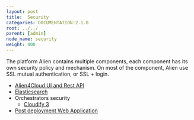 ```yaml
---
layout: post
title:  Security
categories: DOCUMENTATION-2.1.0
root: ../../
parent: [admin]
node_name: security
weight: 400
---
```


The platform Alien contains multiple components, each component has its own security policy and mechanism.
On most of the component, Alien use SSL mutual authentication, or SSL + login.

* [Alien4Cloud UI and Rest API](#/documentation/2.1.0/admin_guide/security_ui_rest.html)
* [Elasticsearch](#/documentation/2.1.0/admin_guide/security_elastic_search.html)
* Orchestrators security
    - [Cloudify 3](#/documentation/2.1.0/orchestrators/cloudify4_driver/prerequisites.html)
* [Post deployment Web Application](#/documentation/2.1.0/admin_guide/security_patch.html)